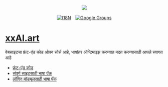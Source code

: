<p align="center"><a href="https://wac.tax"><img src="https://cdn.jsdelivr.net/gh/wactax/img/logo.svg"/></a></p><p align="center"><a href="https://github.com/wactax/wac.tax/blob/main/doc/README.md#readme"><img alt="I18N" src="https://cdn.jsdelivr.net/gh/wactax/img/t.svg"/></a>　<a href="https://groups.google.com/u/2/g/wactax"><img alt="Google Groups" src="https://cdn.jsdelivr.net/gh/wactax/img/g-groups.svg"/></a></p>

# [xxAI.art](https://xxAI.art)

वेबसाइटचा फ्रंट-एंड कोड ओपन सोर्स आहे, भाषांतर ऑप्टिमाइझ करण्यात मदत करण्यासाठी आपले स्वागत आहे

* [फ्रंट-एंड कोड](https://github.com/xxai-art/web)
* [संपूर्ण साइटसाठी भाषा पॅक](https://github.com/xxai-art/web/tree/main/i18n)
* [लॉगिन मॉड्यूलसाठी भाषा पॅक](https://github.com/wacpkg/user/tree/main/ui.i18n)

